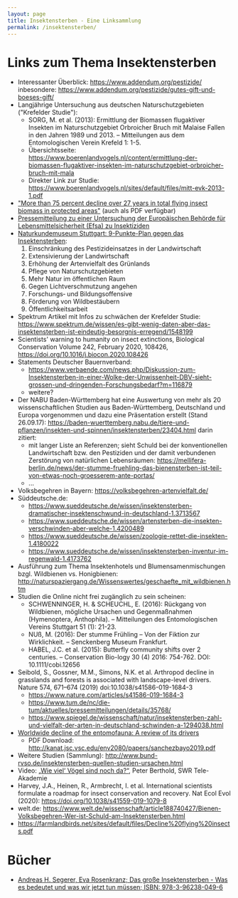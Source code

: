 ```yaml
---
layout: page
title: Insektensterben - Eine Linksammlung
permalink: /insektensterben/
---
```


# Links zum Thema Insektensterben

- Interessanter Überblick: <https://www.addendum.org/pestizide/> inbesondere: <https://www.addendum.org/pestizide/gutes-gift-und-boeses-gift/>
- Langjährige Untersuchung aus deutschen Naturschutzgebieten ("Krefelder Studie"):
	- SORG, M. et al. (2013): Ermittlung der Biomassen flugaktiver Insekten im Naturschutzgebiet Orbroicher Bruch mit Malaise Fallen in den Jahren 1989 und 2013. – Mitteilungen aus dem Entomologischen Verein Krefeld 1: 1-5.
	- Übersichtsseite: <https://www.boerenlandvogels.nl/content/ermittlung-der-biomassen-flugaktiver-insekten-im-naturschutzgebiet-orbroicher-bruch-mit-mala>
	- Direkter Link zur Studie: <https://www.boerenlandvogels.nl/sites/default/files/mitt-evk-2013-1.pdf>
- ["More than 75 percent decline over 27 years in total flying insect biomass in protected areas"](https://doi.org/10.1371/journal.pone.0185809) (auch als PDF verfügbar)
- [Pressemitteilung zu einer Untersuchung der Europäischen Behörde für Lebensmittelsicherheit (Efsa) zu Insektiziden](https://www.efsa.europa.eu/en/press/news/180228)
- [Naturkundemuseum Stuttgart: 9-Punkte-Plan gegen das Insektensterben](https://www.naturkundemuseum-bw.de/sites/default/files/presse/9-punkte_plan_gegen_das_insektensterben_19_okt_2018_0.pdf):
    1. Einschränkung des Pestizideinsatzes in der Landwirtschaft
    2. Extensivierung der Landwirtschaft
    3. Erhöhung der Artenvielfalt des Grünlands
    4. Pflege von Naturschutzgebieten
    5. Mehr Natur im öffentlichen Raum
    6. Gegen Lichtverschmutzung angehen
    7. Forschungs‐ und Bildungsoffensive
    8. Förderung von Wildbestäubern
    9. Öffentlichkeitsarbeit
- Spektrum Artikel mit Infos zu schwächen der Krefelder Studie: <https://www.spektrum.de/wissen/es-gibt-wenig-daten-aber-das-insektensterben-ist-eindeutig-besorgnis-erregend/1548199>
- Scientists' warning to humanity on insect extinctions, Biological Conservation
    Volume 242, February 2020, 108426, <https://doi.org/10.1016/j.biocon.2020.108426>
- Statements Deutscher Bauernverband:
	- <https://www.verbaende.com/news.php/Diskussion-zum-Insektensterben-in-einer-Wolke-der-Unwissenheit-DBV-sieht-grossen-und-dringenden-Forschungsbedarf?m=116879>
	- weitere?
- Der NABU Baden-Württemberg hat eine Auswertung von mehr als 20 wissenschaftlichen Studien aus Baden-Württemberg, Deutschland und Europa vorgenommen und dazu eine Präsentation erstellt (Stand 26.09.17): <https://baden-wuerttemberg.nabu.de/tiere-und-pflanzen/insekten-und-spinnen/insektensterben/23404.html>
	darin zitiert:
	- mit langer Liste an Referenzen; sieht Schuld bei der konventionellen Landwirtschaft bzw. den Pestiziden und der damit verbundenen Zerstörung von natürlichen Lebensräumen: <https://mellifera-berlin.de/news/der-stumme-fruehling-das-bienensterben-ist-teil-von-etwas-noch-groesserem-ante-portas/>
	- ...
- Volksbegehren in Bayern: https://volksbegehren-artenvielfalt.de/
- Süddeutsche.de:
	- https://www.sueddeutsche.de/wissen/insektensterben-dramatischer-insektenschwund-in-deutschland-1.3713567
	- https://www.sueddeutsche.de/wissen/artensterben-die-insekten-verschwinden-aber-welche-1.4200489
	- https://www.sueddeutsche.de/wissen/zoologie-rettet-die-insekten-1.4180022
	- https://www.sueddeutsche.de/wissen/insektensterben-inventur-im-regenwald-1.4173762
- Ausführung zum Thema Insektenhotels und Blumensamenmischungen bzgl. Wildbienen vs. Honigbienen: <http://naturspaziergang.de/Wissenswertes/geschaefte_mit_wildbienen.htm>
- Studien die Online nicht frei zugänglich zu sein scheinen:
	- SCHWENNINGER, H. & SCHEUCHL, E. (2016): Rückgang von Wildbienen, mögliche Ursachen und Gegenmaßnahmen (Hymenoptera, Anthophila). – Mitteilungen des Entomologischen Vereins Stuttgart 51 (1): 21-23.
	- NUß, M. (2016): Der stumme Frühling – Von der Fiktion zur Wirklichkeit. – Senckenberg Museum Frankfurt.
	- HABEL, J.C. et al. (2015): Butterfly community shifts over 2 centuries. – Conservation Bio-logy 30 (4) 2016: 754-762. DOI: 10.1111/cobi.12656
- Seibold, S., Gossner, M.M., Simons, N.K. et al. Arthropod decline in grasslands and forests is associated with landscape-level drivers. Nature 574, 671–674 (2019) doi:10.1038/s41586-019-1684-3
    - https://www.nature.com/articles/s41586-019-1684-3
    - https://www.tum.de/nc/die-tum/aktuelles/pressemitteilungen/details/35768/
    - https://www.spiegel.de/wissenschaft/natur/insektensterben-zahl-und-vielfalt-der-arten-in-deutschland-schwinden-a-1294038.html
- [Worldwide decline of the entomofauna: A review of its drivers](https://www.sciencedirect.com/science/article/abs/pii/S0006320718313636)
	- PDF Download: <http://kanat.jsc.vsc.edu/env2080/papers/sanchezbayo2019.pdf>
- Weitere Studien (Sammlung): <http://www.bund-rvso.de/insektensterben-quellen-studien-ursachen.html>
- Video: [„Wie viel‘ Vögel sind noch da?“](https://youtu.be/y-c-vk5ms5A), Peter Berthold, SWR Tele-Akademie
- Harvey, J.A., Heinen, R., Armbrecht, I. et al. International scientists formulate a roadmap for insect conservation and recovery. Nat Ecol Evol (2020): <https://doi.org/10.1038/s41559-019-1079-8>
- welt.de: <https://www.welt.de/wissenschaft/article188740427/Bienen-Volksbegehren-Wer-ist-Schuld-am-Insektensterben.html>
- <https://farmlandbirds.net/sites/default/files/Decline%20flying%20insects.pdf>
		
# Bücher

- [Andreas H. Segerer, Eva Rosenkranz; Das große Insektensterben - Was es bedeutet und was wir jetzt tun müssen; ISBN: 978-3-96238-049-6](https://www.oekom.de/buch/das-grosse-insektensterben-9783962380496)
